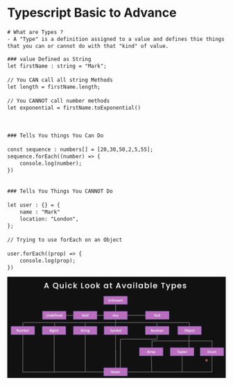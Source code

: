 # Typescript Basic to Advance

```
# What are Types ?
- A "Type" is a definition assigned to a value and defines thie things that you can or cannot do with that "kind" of value.
```

```
### value Defined as String
let firstName : string = "Mark";

// You CAN call all string Methods
let length = firstName.length;

// You CANNOT call number methods
let exponential = firstName.toExponential()



### Tells You things You Can Do

const sequence : numbers[] = [20,30,50,2,5,55];
sequence.forEach((number) => {
    console.log(number);
})


### Tells You Things You CANNOT Do

let user : {} = {
    name : "Mark"
    location: "London",
};

// Trying to use forEach on an Object

user.forEach((prop) => {
    console.log(prop);
})

```

<img src="https://raw.githubusercontent.com/codergalib20/Javascript-Typescript-Programming/main/assets/all-types.png" alt="All Types name in typescript">
